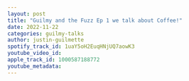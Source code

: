 ```yaml
---
layout: post
title: "Guilmy and the Fuzz Ep 1 we talk about Coffee!"
date: 2022-11-22
categories: guilmy-talks
author: justin-guilmette
spotify_track_id: 1uaY5oH2EuqHNjUQ7aowK3
youtube_video_id: 
apple_track_id: 1000587188772
youtube_metadata: 
---
```

